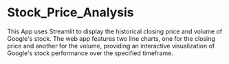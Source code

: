# Stock_Price_Analysis
This App uses Streamlit to display the historical closing price and volume of Google's stock. The web app features two line charts, one for the closing price and another for the volume, providing an interactive visualization of Google's stock performance over the specified timeframe.
